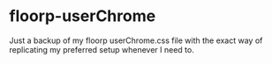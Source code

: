 # floorp-userChrome
Just a backup of my floorp userChrome.css file with the exact way of replicating my preferred setup whenever I need to.
